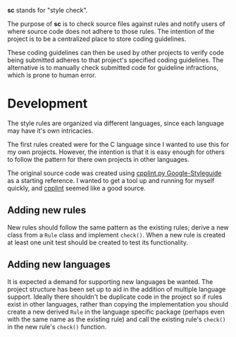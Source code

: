**sc** stands for "style check".

The purpose of **sc** is to check source files against rules and notify users
of where source code does not adhere to those rules. The intention of the
project is to be a centralized place to store coding guidelines.

These coding guidelines can then be used by other projects to verify code being
submitted adheres to that project's specified coding guidelines. The
alternative is to manually check submitted code for guideline infractions,
which is prone to human error.

# Development

The style rules are organized via different languages, since each language may
have it's own intricacies.

The first rules created were for the C language since I wanted to use this for
my own projects. However, the intention is that it is easy enough for others to
follow the pattern for there own projects in other languages.

The original source code was created using [cpplint.py Google-Styleguide][0] as
a starting reference. I wanted to get a tool up and running for myself quickly,
and [cpplint][0] seemed like a good source.

## Adding new rules

New rules should follow the same pattern as the existing rules; derive a new
class from a `Rule` class and implement `check()`. When a new rule is created
at least one unit test should be created to test its functionality.

## Adding new languages

It is expected a demand for supporting new languages be wanted. The project
structure has been set up to aid in the addition of multiple language support.
Ideally there shouldn't be duplicate code in the project so if rules exist in
other languages, rather than copying the implementation you should create a new
derived `Rule` in the language specific package (perhaps even with the same
name as the existing rule) and call the existing rule's `check()` in the new
rule's `check()` function.

[0]: http://google-styleguide.googlecode.com/svn/trunk/cpplint/cpplint.py
